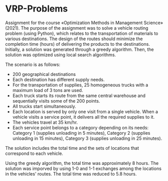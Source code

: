 # VRP-Problems

Assignment for the course «Optimization Methods in Management Science» (2021). 
The purpose of the assignment was to solve a vehicle routing problem (using Python), which relates to the transportation of materials to various destinations. 
The design of the routes should minimize the completion time (hours) of delivering the products to the destinations. 
Initially, a solution was generated through a greedy algorithm. Then, the solution was optimized using local search algorithms.

The scenario is as follows:   
*  200 geographical destinations
*  Each destination has different supply needs.
*  For the transportation of supplies, 25 homogeneous trucks with a maximum load of 3 tons are used.
*  Each truck starts its route from the same central warehouse and sequentially visits some of the 200 points.
*  All trucks start simultaneously.
*  Each location is served by only one visit from a single vehicle. When a vehicle visits a service point, it delivers all the required supplies to it.
*  The vehicles travel at 35 km/hr.
*  Each service point belongs to a category depending on its needs: Category 1 (supplies unloading in 5 minutes), Category 2 (supplies unloading in 15 minutes), Category 3 (supplies unloading in 25 minutes).

Τhe solution includes the total time and the sets of locations that correspond to each vehicle.
   
Using the greedy algorithm, the total time was approximately 8 hours. The solution was imporved by using 1-0 and 1-1 exchanges among the locations in the vehicles' routes. The total time was reduced to 5.8 hours.  
